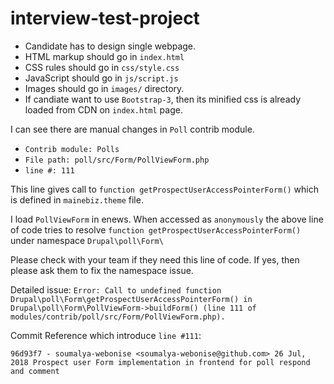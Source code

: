 # interview-test-project

* Candidate has to design single webpage.
* HTML markup should go in `index.html`
* CSS rules should go in `css/style.css`
* JavaScript should go in `js/script.js`
* Images should go in `images/` directory.
* If candiate want to use `Bootstrap-3`, then its minified css is already loaded from CDN on `index.html` page.


I can see there are manual changes in `Poll` contrib module.

* `Contrib module: Polls`
* `File path: poll/src/Form/PollViewForm.php`
* `line #: 111`

This line gives call to `function getProspectUserAccessPointerForm()` which is defined in `mainebiz.theme` file.

I load `PollViewForm` in enews. When accessed as `anonymously` the above line of code tries to resolve `function getProspectUserAccessPointerForm()` under namespace `Drupal\poll\Form\`

Please check with your team if they need this line of code. If yes, then please ask them to fix the namespace issue.

Detailed issue:
`Error: Call to undefined function Drupal\poll\Form\getProspectUserAccessPointerForm() in Drupal\poll\Form\PollViewForm->buildForm() (line 111 of modules/contrib/poll/src/Form/PollViewForm.php).`


Commit Reference which introduce `line #111`:

`96d93f7 - soumalya-webonise <soumalya-webonise@github.com> 26 Jul, 2018
Prospect user Form implementation in frontend for poll respond and comment`
